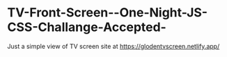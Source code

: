 # TV-Front-Screen--One-Night-JS-CSS-Challange-Accepted-
Just a simple view of TV screen
site at https://glodentvscreen.netlify.app/
